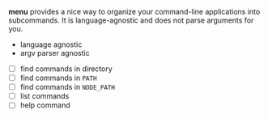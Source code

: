 **menu** provides a nice way to organize your command-line applications into subcommands. It is language-agnostic and does not parse arguments for you.

- language agnostic
- argv parser agnostic

- [ ] find commands in directory
- [ ] find commands in `PATH`
- [ ] find commands in `NODE_PATH`
- [ ] list commands
- [ ] help command
